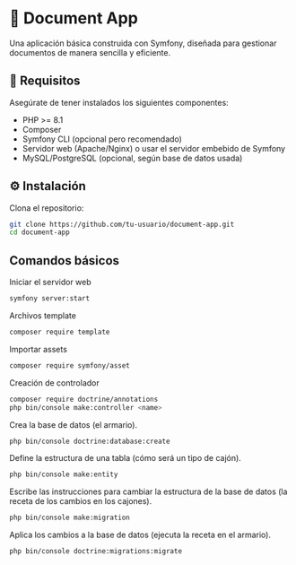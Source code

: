 # 📄 Document App

Una aplicación básica construida con Symfony, diseñada para gestionar documentos de manera sencilla y eficiente.

## 🚀 Requisitos

Asegúrate de tener instalados los siguientes componentes:

- PHP >= 8.1  
- Composer  
- Symfony CLI (opcional pero recomendado)  
- Servidor web (Apache/Nginx) o usar el servidor embebido de Symfony  
- MySQL/PostgreSQL (opcional, según base de datos usada)

## ⚙️ Instalación

Clona el repositorio:

```bash
git clone https://github.com/tu-usuario/document-app.git
cd document-app
```

## Comandos básicos

Iniciar el servidor web
```bash
symfony server:start
```

Archivos template
```bash
composer require template
```

Importar assets
```bash
composer require symfony/asset
```

Creación de controlador
```bash
composer require doctrine/annotations
php bin/console make:controller <name>
```

Crea la base de datos (el armario).

```bash
php bin/console doctrine:database:create
```

Define la estructura de una tabla (cómo será un tipo de cajón).
```bash
php bin/console make:entity
```

Escribe las instrucciones para cambiar la estructura de la base de datos (la receta de los cambios en los cajones).
```bash
php bin/console make:migration
```

Aplica los cambios a la base de datos (ejecuta la receta en el armario).
```bash
php bin/console doctrine:migrations:migrate
```